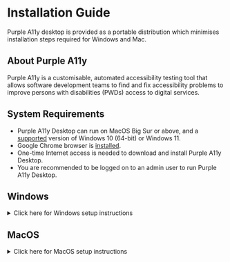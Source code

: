 # Installation Guide

Purple A11y desktop is provided as a portable distribution which minimises installation steps required for Windows and Mac.

## About Purple A11y

Purple A11y is a customisable, automated accessibility testing tool that allows software development teams to find and fix accessibility problems to improve persons with disabilities (PWDs) access to digital services.

## System Requirements

* Purple A11y Desktop can run on MacOS Big Sur or above, and a [supported](https://learn.microsoft.com/en-us/windows/release-health/supported-versions-windows-client) version of Windows 10 (64-bit) or Windows 11.
* Google Chrome browser is [installed](https://www.google.com/chrome).
* One-time Internet access is needed to download and install Purple A11y Desktop.
* You are recommended to be logged on to an admin user to run Purple A11y Desktop.

## Windows

<details>
    <summary>Click here for Windows setup instructions </summary>

### Download Purple A11y Desktop Windows

* Download [purple-a11y-desktop-windows.zip](https://github.com/GovTechSG/purple-a11y-desktop/releases/latest/download/purple-a11y-desktop-windows.zip)
* Double-click the downloaded zip file. Extract the contents of the zip file with a right-click and choosing “Extract All” in the context menu.

### Run Purple A11y Desktop Windows

* Double-click the extracted Purple-A11y-Setup.exe file.
* If you see "Windows protected your PC" prompt as shown below, click "More info" and "Run anyway".
    
    <img width="787" alt="Windows protected your PC prompt" src="https://github.com/GovTechSG/purple-a11y-desktop/assets/2021525/6ec34301-26ce-41a5-9648-53d36e9198af">

* Follow the on-screen instructions to complete the setup process.
* Run Purple A11y Desktop from the Windows start menu.
* Purple A11y will start setting up. This process may take up to 5 minutes.

 * If a Windows Firewall prompt appears, if you have administrator rights, click "Allow" or "Allow access". Click "Cancel" if you do not have administrator rights.

    <img width="261" alt="Newer Windows Firewall prompt for Allow" src="https://github.com/GovTechSG/purple-a11y/assets/50561219/4ece401b-1195-4a90-a327-243c081690b9"> <img width="331" alt="Windows Firewall prompt for Allow access" src="https://github.com/GovTechSG/purple-a11y/assets/2021525/d6d435c4-f534-4416-b418-a8b8e15f3b3f">

</details>

## MacOS

<details>
    <summary>Click here for MacOS setup instructions </summary>

### Download Purple A11y desktop MacOS

* Download [purple-a11y-desktop-macos.zip](https://github.com/GovTechSG/purple-a11y-desktop/releases/latest/download/purple-a11y-desktop-macos.zip).
* If Purple A11y app does not appear in your Downloads folder, double-click the Purple A11y file.

> Tip: To extract files in Mac, double-click on `purple-a11y-desktop-macos.zip` file, which is usually saved to your Downloads folder. A new app `Purple A11y` with the a11y icon will appear.  Drag or move `Purple A11y` app to your Applications folder for easy access.

### Run Purple A11y Desktop MacOS

* Double-click Purple A11y then click "Open" in the pop-up menu.
* Purple A11y will start setting up. This process may take up to 5 minutes.

</details>
